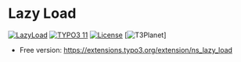 # Lazy Load

[![LazyLoad](https://img.shields.io/badge/stable-v2.0.4-green?style=flat-square)](https://github.com/nitsan-technologies/ns_hubspot/tree//2.0.4) [![TYPO3 11](https://img.shields.io/badge/TYPO3-11-orange.svg?style=flat-square)](https://get.typo3.org/version/11) [![License](https://img.shields.io/badge/license-GPL--3.0-orange?style=flat-square)](https://www.gnu.org/licenses/gpl-3.0.en.html) [![T3Planet](https://img.shields.io/badge/T3Planet-LazyLoad-50b99a?style=flat-square)]

- Free version: https://extensions.typo3.org/extension/ns_lazy_load
